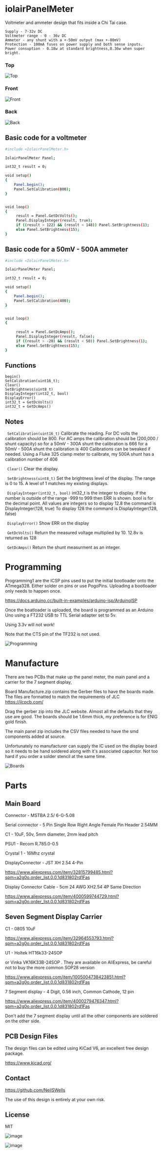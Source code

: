 # iolairPanelMeter
Voltmeter and ammeter design that fits inside a Chi Tai case.

```
Supply - 7-32v DC
Voltmeter range - 0 - 36v DC
Ammeter - any shunt with a +-50mV output (max +-80mV)
Protection - 100mA fuses on power supply and both sense inputs.
Power consuption - 0.18w at standard brightness,0.36w when super bright.
```

### Top
![Top](https://user-images.githubusercontent.com/24658072/197359806-8b2dcee5-0783-47a6-9445-05b5e5f142cf.jpeg)

### Front
![Front](https://user-images.githubusercontent.com/24658072/197359959-ebc9c957-7db6-4506-979e-60a78f7a8a27.jpeg)

### Back
![Back](https://user-images.githubusercontent.com/24658072/197359964-4637b575-6289-4332-b7ec-6d419240cf4f.jpeg)

## Basic code for a voltmeter
```sh
#include <IolairPanelMeter.h>

IolairPanelMeter Panel;

int32_t result = 0;

void setup()
{
    Panel.begin();
    Panel.SetCalibration(800);
}


void loop()
{
     result = Panel.GetDcVolts();
     Panel.DisplayInteger(result, true); 
     if ((result > 122) && (result < 148)) Panel.SetBrightness(1);
     else Panel.SetBrightness(15);
}
```

## Basic code for a 50mV - 500A ammeter
```sh
#include <IolairPanelMeter.h>

IolairPanelMeter Panel;

int32_t result = 0;

void setup()
{
    Panel.begin();
    Panel.SetCalibration(400);
}


void loop()
{
     
     result = Panel.GetDcAmps();
     Panel.DisplayInteger(result, false);
     if ((result > -20) && (result < 50)) Panel.SetBrightness(1);
     else Panel.SetBrightness(15);
}
```

## Functions
    begin()
    SetCalibration(uint16_t);
    Clear()
    SetBrightness(uint8_t)
    DisplayInteger(int32_t, bool)
    DisplayError()
    int32_t = GetDcVolts()
    int32_t = GetDcAmps()

## Notes

``` SetCalibration(uint16_t)```
Calibrate the reading. For DC volts the calibration should be 800.
For AC amps the calibration should be (200,000 / shunt capacity)
so for a 50mV - 300A shunt the calibration is 666
for a 50mV - 500A shunt the calibration is 400
Calibrations can be tweaked if needed.
Using a Fluke 325 clamp meter to calibrate, my 500A shunt has a calibration number of 406


``` Clear()```
Clear the display.

``` SetBrightness(uint8_t)```
Set the brightness level of the display.
The range is 0 to 15.
A level of 1 matches my existing displays.


``` DisplayInteger(int32_t, bool)```
int32_t is the integer to display. If the number is outside of the range -999 to 999
then ERR is shown.
bool is for the decimal point.
All values are integers so to display 12.8 the command is DisplayInteger(128, true)
To display 128 the command is DisplayInteger(128, false)


``` DisplayError()```
Show ERR on the display


``` GetDcVolts()```
Return the measured voltage multiplied by 10. 12.8v is returned as 128

``` GetDcAmps()```
Return the shunt measurment as an integer.


# Programming

Programming1 are the ICSP pins used to put the initial bootloader onto the ATmega328. Either solder on pins or use PogoPins. Uploading a bootloader only needs to happen once.

https://docs.arduino.cc/built-in-examples/arduino-isp/ArduinoISP

Once the boatloader is uploaded, the board is programmed as an Arduino Uno using a FT232 USB to TTL Serial adapter set to 5v.

Using 3.3v will not work!

Note that the CTS pin of the TF232 is not used.

![Programming](https://user-images.githubusercontent.com/24658072/197359772-437d15f7-9625-44b8-aa52-71ec670c641e.jpeg)

# Manufacture
There are two PCBs that make up the panel meter, the main panel and a carrier for the 7 segment display,

Board Manufacture.zip contains the Gerber files to have the boards made. The files are formatted to match the requirements of JLC https://jlcpcb.com/

Drag the gerber zip into the JLC website. Almost all the defaults that they use are good. The boards should be 1.6mm thick, my preference is for ENIG gold finish. 

The main panel zip includes the CSV files needed to have the smd components added at source.

Unfortunately no manufacturer can supply the IC used on the display board so it needs to be hand soldered along with it's associated capacitor. Not too hard if you order a solder stencil at the same time.

![Boards](https://user-images.githubusercontent.com/24658072/197359983-6b79fd06-d3c4-4280-88e6-9469cef94759.jpeg)

# Parts
## Main Board

Connector - MSTBA 2.5/ 6-G-5.08

Serial connector - 5 Pin Single Row Right Angle Female Pin Header 2.54MM

C1 - 10uF, 50v, 5mm diameter, 2mm lead pitch

PSU1 - Recom R.785.0-0.5

Crystal 1 - 16Mhz crystal

DisplayConnector - JST XH 2.54 4-Pin

https://www.aliexpress.com/item/32815799485.html?spm=a2g0o.order_list.0.0.1d831802rd1Fas

Display Connector Cable - 5cm 24 AWG XH2.54 4P Same Direction 

https://www.aliexpress.com/item/4000599744729.html?spm=a2g0o.order_list.0.0.1d831802rd1Fas

## Seven Segment Display Carrier

C1 - 0805 10uF

https://www.aliexpress.com/item/32964553793.html?spm=a2g0o.order_list.0.0.1d831802rd1Fas

U1 - Holtek HT16k33-24SOP

or Vinka VK16K33B-24SOP . They are available on AliExpress, be careful not to buy the more common SOP28 version

https://www.aliexpress.com/item/1005004738423851.html?spm=a2g0o.order_list.0.0.1d831802rd1Fas

7 Segment display - 4 Digit, 0.56 inch, Common Cathode, 12 pin

https://www.aliexpress.com/item/4000279476347.html?spm=a2g0o.order_list.0.0.1d831802rd1Fas

Don't add the 7 segment display until all the other components are soldered on the other side.


## PCB Design Files

The design files can be edited using KiCad V6, an excellent free design package.

https://www.kicad.org/


## Contact
https://github.com/NeilSWells

The use of this design is entirely at your own risk.

## License

MIT

![image](https://user-images.githubusercontent.com/24658072/197385055-576c071d-7609-4a10-96d0-5cf6296e2c80.png)

![image](https://user-images.githubusercontent.com/24658072/197385121-8fc22529-fee2-410b-8cf7-33bfc2d290cb.png)

